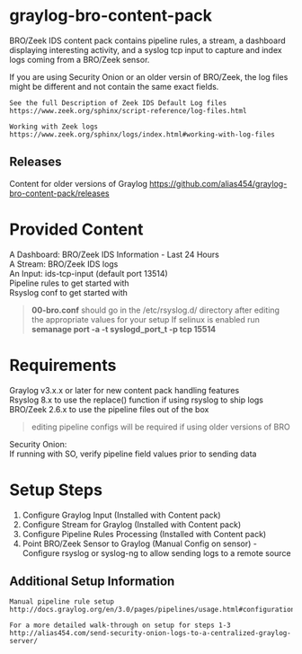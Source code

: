 # graylog-bro-content-pack
BRO/Zeek IDS content pack contains pipeline rules, a stream, a dashboard displaying interesting activity, and a syslog tcp input to capture and index logs coming from a BRO/Zeek sensor. 

If you are using Security Onion or an older versin of BRO/Zeek, the log files might be different and not contain the same exact fields.

    See the full Description of Zeek IDS Default Log files
    https://www.zeek.org/sphinx/script-reference/log-files.html

    Working with Zeek logs 
    https://www.zeek.org/sphinx/logs/index.html#working-with-log-files

## Releases
Content for older versions of Graylog https://github.com/alias454/graylog-bro-content-pack/releases

# Provided Content
A Dashboard: BRO/Zeek IDS Information - Last 24 Hours  
A Stream: BRO/Zeek IDS logs  
An Input: ids-tcp-input (default port 13514)  
Pipeline rules to get started with  
Rsyslog conf to get started with  
  > **00-bro.conf** should go in the /etc/rsyslog.d/ directory after editing the appropriate values for your setup
  > If selinux is enabled run **semanage port -a -t syslogd_port_t -p tcp 15514**

# Requirements
Graylog v3.x.x or later for new content pack handling features  
Rsyslog 8.x to use the replace() function if using rsyslog to ship logs  
BRO/Zeek 2.6.x to use the pipeline files out of the box  
  > editing pipeline configs will be required if using older versions of BRO  

Security Onion:  
If running with SO, verify pipeline field values prior to sending data  

# Setup Steps

  1. Configure Graylog Input (Installed with Content pack)
  2. Configure Stream for Graylog (Installed with Content pack)
  3. Configure Pipeline Rules Processing (Installed with Content pack)
  4. Point BRO/Zeek Sensor to Graylog (Manual Config on sensor)
    - Configure rsyslog or syslog-ng to allow sending logs to a remote source  

## Additional Setup Information
    Manual pipeline rule setup  
    http://docs.graylog.org/en/3.0/pages/pipelines/usage.html#configuration  

    For a more detailed walk-through on setup for steps 1-3  
    http://alias454.com/send-security-onion-logs-to-a-centralized-graylog-server/
